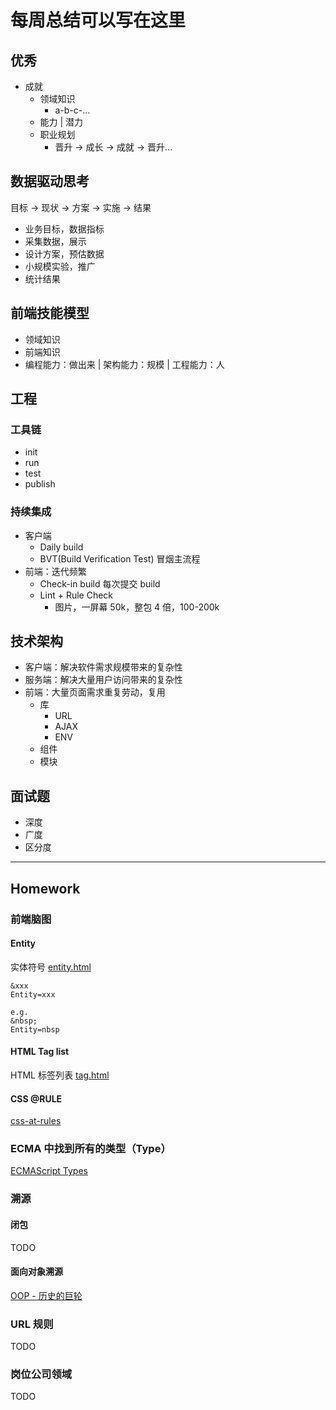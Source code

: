 # 每周总结可以写在这里

## 优秀

- 成就
  - 领域知识
    - a-b-c-...
  - 能力 | 潜力
  - 职业规划
    - 晋升 -> 成长 -> 成就 -> 晋升...

## 数据驱动思考

目标 -> 现状 -> 方案 -> 实施 -> 结果

- 业务目标，数据指标
- 采集数据，展示
- 设计方案，预估数据
- 小规模实验，推广
- 统计结果

## 前端技能模型

- 领域知识
- 前端知识
- 编程能力：做出来 | 架构能力：规模 | 工程能力：人

## 工程

### 工具链

- init
- run
- test
- publish

### 持续集成

- 客户端
  - Daily build
  - BVT(Build Verification Test) 冒烟主流程
- 前端：迭代频繁
  - Check-in build 每次提交 build
  - Lint + Rule Check
    - 图片，一屏幕 50k，整包 4 倍，100-200k

## 技术架构

- 客户端：解决软件需求规模带来的复杂性
- 服务端：解决大量用户访问带来的复杂性
- 前端：大量页面需求重复劳动，复用
  - 库
    - URL
    - AJAX
    - ENV
  - 组件
  - 模块

## 面试题

- 深度
- 广度
- 区分度

---

## Homework

### 前端脑图

#### Entity

实体符号
[entity.html](./Entity/entity.html)

```
&xxx
Entity=xxx

e.g.
&nbsp;
Entity=nbsp
```

#### HTML Tag list

HTML 标签列表
[tag.html](./Tag/tag.html)

#### CSS @RULE

[css-at-rules](./css/at-rules.md)

### ECMA 中找到所有的类型（Type）

[ECMAScript Types](./ECMA-types.md)

### 溯源

#### 闭包

TODO

#### 面向对象溯源

[OOP - 历史的巨轮](https://juejin.im/post/5e94336f51882573a77d0ff8)

### URL 规则

TODO

### 岗位公司领域

TODO
